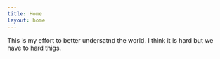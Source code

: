 ```yaml
---
title: Home
layout: home
---
```


This is my effort to better undersatnd the world. I think it is hard but we have to hard thigs.



